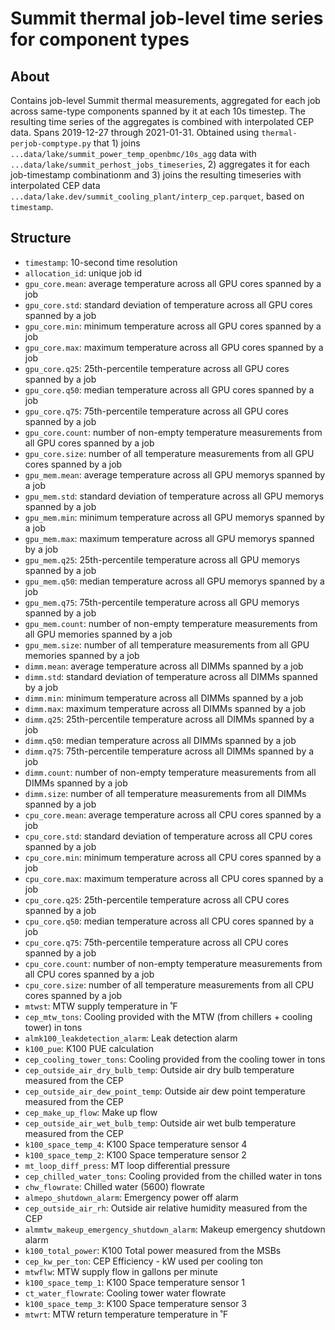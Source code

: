 # Summit thermal job-level time series for component types

## About

Contains job-level Summit thermal measurements, aggregated for each job across same-type components spanned by it at each 10s timestep. The resulting time series of the aggregates is combined with interpolated CEP data. Spans 2019-12-27 through 2021-01-31. Obtained using `thermal-perjob-comptype.py` that 1) joins `...data/lake/summit_power_temp_openbmc/10s_agg` data with `...data/lake/summit_perhost_jobs_timeseries`, 2) aggregates it for each job-timestamp combinationm and 3) joins the resulting timeseries with interpolated CEP data `...data/lake.dev/summit_cooling_plant/interp_cep.parquet`, based on `timestamp`.

## Structure

- `timestamp`: 10-second time resolution
- `allocation_id`: unique job id
- `gpu_core.mean`: average temperature across all GPU cores spanned by a job
- `gpu_core.std`: standard deviation of temperature across all GPU cores spanned by a job
- `gpu_core.min`: minimum temperature across all GPU cores spanned by a job
- `gpu_core.max`: maximum temperature across all GPU cores spanned by a job
- `gpu_core.q25`: 25th-percentile temperature across all GPU cores spanned by a job
- `gpu_core.q50`: median temperature across all GPU cores spanned by a job
- `gpu_core.q75`: 75th-percentile temperature across all GPU cores spanned by a job
- `gpu_core.count`: number of non-empty temperature measurements from all GPU cores spanned by a job
- `gpu_core.size`: number of all temperature measurements from all GPU cores spanned by a job
- `gpu_mem.mean`: average temperature across all GPU memorys spanned by a job
- `gpu_mem.std`: standard deviation of temperature across all GPU memorys spanned by a job
- `gpu_mem.min`: minimum temperature across all GPU memorys spanned by a job
- `gpu_mem.max`: maximum temperature across all GPU memorys spanned by a job
- `gpu_mem.q25`: 25th-percentile temperature across all GPU memorys spanned by a job
- `gpu_mem.q50`: median temperature across all GPU memorys spanned by a job
- `gpu_mem.q75`: 75th-percentile temperature across all GPU memorys spanned by a job
- `gpu_mem.count`: number of non-empty temperature measurements from all GPU memories spanned by a job
- `gpu_mem.size`: number of all temperature measurements from all GPU memories spanned by a job
- `dimm.mean`: average temperature across all DIMMs spanned by a job
- `dimm.std`: standard deviation of temperature across all DIMMs spanned by a job
- `dimm.min`: minimum temperature across all DIMMs spanned by a job
- `dimm.max`: maximum temperature across all DIMMs spanned by a job
- `dimm.q25`: 25th-percentile temperature across all DIMMs spanned by a job
- `dimm.q50`: median temperature across all DIMMs spanned by a job
- `dimm.q75`: 75th-percentile temperature across all DIMMs spanned by a job
- `dimm.count`: number of non-empty temperature measurements from all DIMMs spanned by a job
- `dimm.size`: number of all temperature measurements from all DIMMs spanned by a job
- `cpu_core.mean`: average temperature across all CPU cores spanned by a job
- `cpu_core.std`: standard deviation of temperature across all CPU cores spanned by a job
- `cpu_core.min`: minimum temperature across all CPU cores spanned by a job
- `cpu_core.max`: maximum temperature across all CPU cores spanned by a job
- `cpu_core.q25`: 25th-percentile temperature across all CPU cores spanned by a job
- `cpu_core.q50`: median temperature across all CPU cores spanned by a job
- `cpu_core.q75`: 75th-percentile temperature across all CPU cores spanned by a job
- `cpu_core.count`: number of non-empty temperature measurements from all CPU cores spanned by a job
- `cpu_core.size`: number of all temperature measurements from all CPU cores spanned by a job
- `mtwst`: MTW supply temperature in ˚F
- `cep_mtw_tons`: Cooling provided with the MTW (from chillers + cooling tower) in tons
- `almk100_leakdetection_alarm`: Leak detection alarm
- `k100_pue`: K100 PUE calculation
- `cep_cooling_tower_tons`: Cooling provided from the cooling tower in tons
- `cep_outside_air_dry_bulb_temp`: Outside air dry bulb temperature measured from the CEP
- `cep_outside_air_dew_point_temp`: Outside air dew point temperature measured from the CEP
- `cep_make_up_flow`: Make up flow
- `cep_outside_air_wet_bulb_temp`: Outside air wet bulb temperature measured from the CEP
- `k100_space_temp_4`: K100 Space temperature sensor 4
- `k100_space_temp_2`: K100 Space temperature sensor 2
- `mt_loop_diff_press`: MT loop differential pressure
- `cep_chilled_water_tons`: Cooling provided from the chilled water in tons
- `chw_flowrate`: Chilled water (5600) flowrate 
- `almepo_shutdown_alarm`: Emergency power off alarm
- `cep_outside_air_rh`: Outside air relative humidity measured from the CEP
- `almmtw_makeup_emergency_shutdown_alarm`: Makeup emergency shutdown alarm
- `k100_total_power`: K100 Total power measured from the MSBs
- `cep_kw_per_ton`: CEP Efficiency - kW used per cooling ton
- `mtwflw`: MTW supply flow in gallons per minute
- `k100_space_temp_1`: K100 Space temperature sensor 1
- `ct_water_flowrate`: Cooling tower water flowrate
- `k100_space_temp_3`: K100 Space temperature sensor 3
- `mtwrt`: MTW return temperature temperature in ˚F
